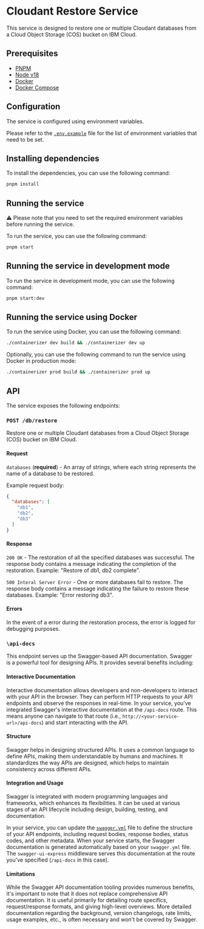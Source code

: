 # Cloudant Restore Service

This service is designed to restore one or multiple Cloudant databases from a Cloud Object Storage (COS) bucket on IBM Cloud.

## Prerequisites

- [PNPM](https://pnpm.io/installation)
- [Node v18](https://nodejs.org/en/download/)
- [Docker](https://www.docker.com/get-started)
- [Docker Compose](https://docs.docker.com/compose/install/)

## Configuration

The service is configured using environment variables.

Please refer to the [`.env.example`](.env.example) file for the list of environment variables that need to be set.

## Installing dependencies

To install the dependencies, you can use the following command:

```bash
pnpm install
```

## Running the service

⚠️ Please note that you need to set the required environment variables before running the service.

To run the service, you can use the following command:

```bash
pnpm start
```

## Running the service in development mode

To run the service in development mode, you can use the following command:

```bash
pnpm start:dev
```

## Running the service using Docker

To run the service using Docker, you can use the following command:

```bash
./containerizer dev build && ./containerizer dev up
```

Optionally, you can use the following command to run the service using Docker in production mode:

```bash
./containerizer prod build && ./containerizer prod up
```

## API

The service exposes the following endpoints:

### `POST /db/restore`

Restore one or multiple Cloudant databases from a Cloud Object Storage (COS) bucket on IBM Cloud.

#### Request

`databases` (**required**) - An array of strings, where each string represents the name of a database to be restored.

Example request body:

```json
{
  "databases": [
	"db1",
	"db2",
	"db3"
  ]
}
```

#### Response

`200 OK` - The restoration of all the specified databases was successful. The response body contains a message indicating the completion of the restoration. Example: "Restore of db1, db2 complete".

`500 Interal Server Error` - One or more databases fail to restore. The response body contains a message indicating the failure to restore these databases. Example: "Error restoring db3".

#### Errors

In the event of a error during the restoration process, the error is logged for debugging purposes.

### `\api-docs`

This endpoint serves up the Swagger-based API documentation. Swagger is a powerful tool for designing APIs. It provides several benefits including:

#### Interactive Documentation

Interactive documentation allows developers and non-developers to interact with your API in the browser. They can perform HTTP requests to your API endpoints and observe the responses in real-time. In your service, you've integrated Swagger's interactive documentation at the `/api-docs` route. This means anyone can navigate to that route (i.e., `http://<your-service-url>/api-docs`) and start interacting with the API.

#### Structure

Swagger helps in designing structured APIs. It uses a common language to define APIs, making them understandable by humans and machines. It standardizes the way APIs are designed, which helps to maintain consistency across different APIs.

#### Integration and Usage

Swagger is integrated with modern programming languages and frameworks, which enhances its flexibilities. It can be used at various stages of an API lifecycle including design, building, testing, and documentation.

In your service, you can update the [`swagger.yml`](swagger.yml) file to define the structure of your API endpoints, including request bodies, response bodies, status codes, and other metadata. When your service starts, the Swagger documentation is generated automatically based on your `swagger.yml` file. The `swagger-ui-express` middleware serves this documentation at the route you've specified (`/api-docs` in this case).

#### Limitations

While the Swagger API documentation tooling provides numerous benefits, it's important to note that it does not replace comprehensive API documentation. It is useful primarily for detailing route specifics, request/response formats, and giving high-level overviews. More detailed documentation regarding the background, version changelogs, rate limits, usage examples, etc., is often necessary and won't be covered by Swagger.